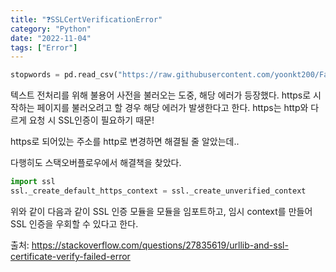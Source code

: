 ```yaml
---
title: "❓SSLCertVerificationError"
category: "Python"
date: "2022-11-04"
tags: ["Error"]
---
```


```python
stopwords = pd.read_csv("https://raw.githubusercontent.com/yoonkt200/FastCampusDataset/master/korean_stopwords.txt").values.tolist()
```

텍스트 전처리를 위해 불용어 사전을 불러오는 도중, 해당 에러가 등장했다.
https로 시작하는 페이지를 불러오려고 할 경우 해당 에러가 발생한다고 한다.
https는 http와 다르게 요청 시 SSL인증이 필요하기 때문!

https로 되어있는 주소를 http로 변경하면 해결될 줄 알았는데..

다행히도 스택오버플로우에서 해결책을 찾았다.

```python
import ssl
ssl._create_default_https_context = ssl._create_unverified_context
```

위와 같이 다음과 같이 SSL 인증 모듈을 모듈을 임포트하고,
임시 context를 만들어 SSL 인증을 우회할 수 있다고 한다.

출처: https://stackoverflow.com/questions/27835619/urllib-and-ssl-certificate-verify-failed-error
